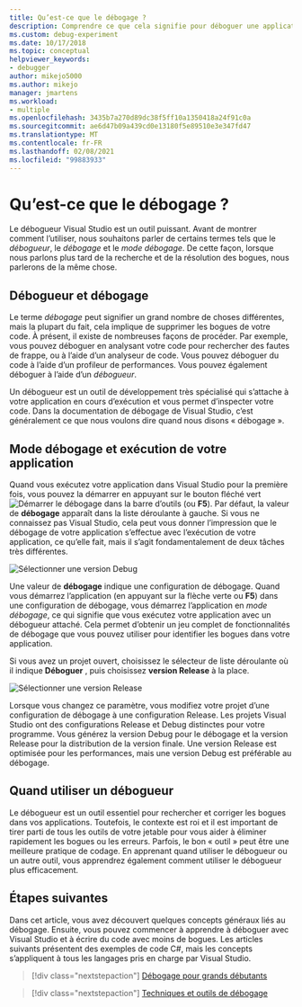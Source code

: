 ```yaml
---
title: Qu’est-ce que le débogage ?
description: Comprendre ce que cela signifie pour déboguer une application
ms.custom: debug-experiment
ms.date: 10/17/2018
ms.topic: conceptual
helpviewer_keywords:
- debugger
author: mikejo5000
ms.author: mikejo
manager: jmartens
ms.workload:
- multiple
ms.openlocfilehash: 3435b7a270d89dc38f5ff10a1350418a24f91c0a
ms.sourcegitcommit: ae6d47b09a439cd0e13180f5e89510e3e347fd47
ms.translationtype: MT
ms.contentlocale: fr-FR
ms.lasthandoff: 02/08/2021
ms.locfileid: "99883933"
---
```

# <a name="what-is-debugging"></a>Qu’est-ce que le débogage ?

Le débogueur Visual Studio est un outil puissant. Avant de montrer comment l’utiliser, nous souhaitons parler de certains termes tels que le *débogueur*, le *débogage* et le *mode débogage*. De cette façon, lorsque nous parlons plus tard de la recherche et de la résolution des bogues, nous parlerons de la même chose.

## <a name="debugger-vs-debugging"></a>Débogueur et débogage

Le terme *débogage* peut signifier un grand nombre de choses différentes, mais la plupart du fait, cela implique de supprimer les bogues de votre code. À présent, il existe de nombreuses façons de procéder. Par exemple, vous pouvez déboguer en analysant votre code pour rechercher des fautes de frappe, ou à l’aide d’un analyseur de code. Vous pouvez déboguer du code à l’aide d’un profileur de performances. Vous pouvez également déboguer à l’aide d’un *débogueur*.

Un débogueur est un outil de développement très spécialisé qui s’attache à votre application en cours d’exécution et vous permet d’inspecter votre code. Dans la documentation de débogage de Visual Studio, c’est généralement ce que nous voulons dire quand nous disons « débogage ».

## <a name="debug-mode-vs-running-your-app"></a>Mode débogage et exécution de votre application

Quand vous exécutez votre application dans Visual Studio pour la première fois, vous pouvez la démarrer en appuyant sur le bouton fléché vert ![Démarrer le débogage](../debugger/media/dbg-tour-start-debugging.png "Démarrer le débogage") dans la barre d’outils (ou **F5**). Par défaut, la valeur de **débogage** apparaît dans la liste déroulante à gauche. Si vous ne connaissez pas Visual Studio, cela peut vous donner l’impression que le débogage de votre application s’effectue avec l’exécution de votre application, ce qu’elle fait, mais il s’agit fondamentalement de deux tâches très différentes.

![Sélectionner une version Debug](../debugger/media/what-is-debugging-debug-build.png)

Une valeur de **débogage** indique une configuration de débogage. Quand vous démarrez l’application (en appuyant sur la flèche verte ou **F5**) dans une configuration de débogage, vous démarrez l’application en *mode débogage*, ce qui signifie que vous exécutez votre application avec un débogueur attaché. Cela permet d’obtenir un jeu complet de fonctionnalités de débogage que vous pouvez utiliser pour identifier les bogues dans votre application.

Si vous avez un projet ouvert, choisissez le sélecteur de liste déroulante où il indique **Déboguer** , puis choisissez **version Release** à la place.

![Sélectionner une version Release](../debugger/media/what-is-debugging-release-build.png)

Lorsque vous changez ce paramètre, vous modifiez votre projet d’une configuration de débogage à une configuration Release. Les projets Visual Studio ont des configurations Release et Debug distinctes pour votre programme. Vous générez la version Debug pour le débogage et la version Release pour la distribution de la version finale. Une version Release est optimisée pour les performances, mais une version Debug est préférable au débogage.

## <a name="when-to-use-a-debugger"></a>Quand utiliser un débogueur

Le débogueur est un outil essentiel pour rechercher et corriger les bogues dans vos applications. Toutefois, le contexte est roi et il est important de tirer parti de tous les outils de votre jetable pour vous aider à éliminer rapidement les bogues ou les erreurs. Parfois, le bon « outil » peut être une meilleure pratique de codage. En apprenant quand utiliser le débogueur ou un autre outil, vous apprendrez également comment utiliser le débogueur plus efficacement.

## <a name="next-steps"></a>Étapes suivantes

Dans cet article, vous avez découvert quelques concepts généraux liés au débogage. Ensuite, vous pouvez commencer à apprendre à déboguer avec Visual Studio et à écrire du code avec moins de bogues. Les articles suivants présentent des exemples de code C#, mais les concepts s’appliquent à tous les langages pris en charge par Visual Studio.

> [!div class="nextstepaction"]
> [Débogage pour grands débutants](../debugger/debugging-absolute-beginners.md)

> [!div class="nextstepaction"]
> [Techniques et outils de débogage](../debugger/write-better-code-with-visual-studio.md)

